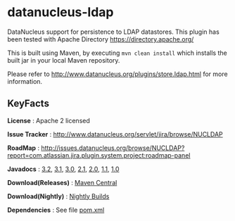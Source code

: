 datanucleus-ldap
================

DataNucleus support for persistence to LDAP datastores. This plugin has been tested with Apache Directory
https://directory.apache.org/

This is built using Maven, by executing `mvn clean install` which installs the built jar in your local Maven
repository.

Please refer to http://www.datanucleus.org/plugins/store.ldap.html  for more information.

KeyFacts
--------
__License__ : Apache 2 licensed

__Issue Tracker__ : http://www.datanucleus.org/servlet/jira/browse/NUCLDAP

__RoadMap__ : http://issues.datanucleus.org/browse/NUCLDAP?report=com.atlassian.jira.plugin.system.project:roadmap-panel

__Javadocs__ : [3.2](http://www.datanucleus.org/javadocs/store.ldap/3.2/), [3.1](http://www.datanucleus.org/javadocs/store.ldap/3.1/), [3.0](http://www.datanucleus.org/javadocs/store.ldap/3.0/), [2.1](http://www.datanucleus.org/javadocs/store.ldap/2.1/), [2.0](http://www.datanucleus.org/javadocs/store.ldap/2.0/), [1.1](http://www.datanucleus.org/javadocs/store.ldap/1.1/), [1.0](http://www.datanucleus.org/javadocs/store.ldap/1.0/)

__Download(Releases)__ : [Maven Central](http://central.maven.org/maven2/org/datanucleus/datanucleus-ldap)

__Download(Nightly)__ : [Nightly Builds](http://www.datanucleus.org/downloads/maven2-nightly/org/datanucleus/datanucleus-ldap)

__Dependencies__ : See file [pom.xml](pom.xml)
